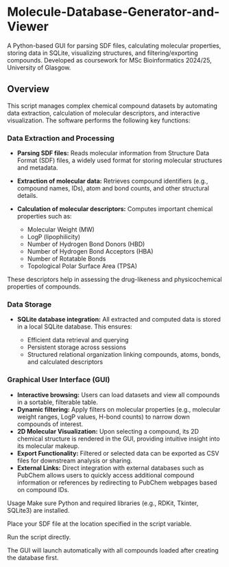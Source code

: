 # Molecule-Database-Generator-and-Viewer

A Python-based GUI for parsing SDF files, calculating molecular properties, storing data in SQLite, visualizing structures, and filtering/exporting compounds. Developed as coursework for MSc Bioinformatics 2024/25, University of Glasgow.


## Overview

This script manages complex chemical compound datasets by automating data extraction, calculation of molecular descriptors, and interactive visualization. 
The software performs the following key functions:

### Data Extraction and Processing

* **Parsing SDF files:** Reads molecular information from Structure Data Format (SDF) files, a widely used format for storing molecular structures and metadata.
* **Extraction of molecular data:** Retrieves compound identifiers (e.g., compound names, IDs), atom and bond counts, and other structural details.
* **Calculation of molecular descriptors:** Computes important chemical properties such as:

  * Molecular Weight (MW)
  * LogP (lipophilicity)
  * Number of Hydrogen Bond Donors (HBD)
  * Number of Hydrogen Bond Acceptors (HBA)
  * Number of Rotatable Bonds
  * Topological Polar Surface Area (TPSA)

These descriptors help in assessing the drug-likeness and physicochemical properties of compounds.

### Data Storage

* **SQLite database integration:** All extracted and computed data is stored in a local SQLite database. This ensures:

  * Efficient data retrieval and querying
  * Persistent storage across sessions
  * Structured relational organization linking compounds, atoms, bonds, and calculated descriptors

### Graphical User Interface (GUI)

* **Interactive browsing:** Users can load datasets and view all compounds in a sortable, filterable table.
* **Dynamic filtering:** Apply filters on molecular properties (e.g., molecular weight ranges, LogP values, H-bond counts) to narrow down compounds of interest.
* **2D Molecular Visualization:** Upon selecting a compound, its 2D chemical structure is rendered in the GUI, providing intuitive insight into its molecular makeup.
* **Export Functionality:** Filtered or selected data can be exported as CSV files for downstream analysis or sharing.
* **External Links:** Direct integration with external databases such as PubChem allows users to quickly access additional compound information or references by redirecting to PubChem webpages based on compound IDs.

Usage
Make sure Python and required libraries (e.g., RDKit, Tkinter, SQLite3) are installed.

Place your SDF file at the location specified in the script variable.

Run the script directly. 

The GUI will launch automatically with all compounds loaded after creating the database first.

